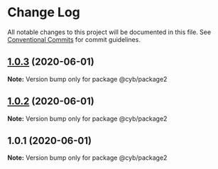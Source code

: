 # Change Log

All notable changes to this project will be documented in this file.
See [Conventional Commits](https://conventionalcommits.org) for commit guidelines.

## [1.0.3](https://github.com/ChenReuven/cyb-yarn-poc/compare/@cyb/package2@1.0.2...@cyb/package2@1.0.3) (2020-06-01)

**Note:** Version bump only for package @cyb/package2





## [1.0.2](https://github.com/ChenReuven/cyb-yarn-poc/compare/@cyb/package2@1.0.1...@cyb/package2@1.0.2) (2020-06-01)

**Note:** Version bump only for package @cyb/package2





## 1.0.1 (2020-06-01)

**Note:** Version bump only for package @cyb/package2
